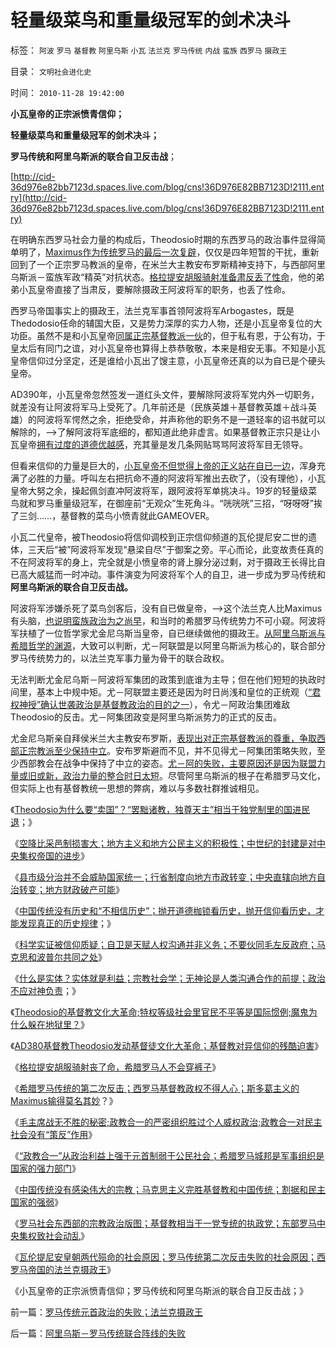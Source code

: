# 轻量级菜鸟和重量级冠军的剑术决斗

标签： `阿波` `罗马` `基督教` `阿里乌斯` `小瓦` `法兰克` `罗马传统` `内战` `蛮族` `西罗马` `摄政王` 

目录： `文明社会进化史`

时间： `2010-11-28 19:42:00`

**小瓦皇帝的正宗派愤青信仰；**

**轻量级菜鸟和重量级冠军的剑术决斗；**

**罗马传统和阿里乌斯派的联合自卫反击战**；

[http://cid-36d976e82bb7123d.spaces.live.com/blog/cns!36D976E82BB7123D!2111.entry](http://cid-36d976e82bb7123d.spaces.live.com/blog/cns!36D976E82BB7123D!2111.entry)

在明确东西罗马社会力量的构成后，Theodosio时期的东西罗马的政治事件显得简单明了，[Maximus作为传统罗马的最后一次复辟](../../../2010/11/27/基督教政权不得人心;罗马传统的第二次反击.md)，仅仅是四年短暂的干扰，重新回到了一个正宗罗马教派的皇帝，在米兰大主教安布罗斯精神支持下，与西部阿里乌斯派－蛮族军政“精英”对抗状态。[格拉提安胡服骑射准备肃反丢了性命](../../../2010/11/26/文明世界没裤子，胡服骑射丧了命.md)，他的弟弟小瓦皇帝直接了当肃反，要解除摄政王阿波将军的职务，也丢了性命。

西罗马帝国事实上的摄政王，法兰克军事首领阿波将军Arbogastes，既是Thedodosio任命的辅国大臣，又是势力深厚的实力人物，还是小瓦皇帝复位的大功臣。虽然不是和小瓦皇帝[同属正宗基督教派一伙](../../../2010/4/26/认人只能污合，认理可以成军.md)的，但于私有恩，于公有功，于皇太后有同门之谊，对小瓦皇帝也算得上恭恭敬敬，本来是相安无事。不知是小瓦皇帝信仰过分坚定，还是谁给小瓦出了馊主意，小瓦皇帝还真的以为自已是个硬头皇帝。

AD390年，小瓦皇帝忽然签发一道红头文件，要解除阿波将军党内外一切职务，就差没有让阿波将军马上受死了。几年前还是（民族英雄＋基督教英雄＋战斗英雄）的阿波将军愕然之余，拒绝受命，并声称他的职务不是一道轻率的诏书就可以解除的，——>了解阿波将军底细的，都知道此绝非虚言。如果基督教正宗只是让小瓦皇帝[拥有过度的道德优越感](../../../2010/3/16/部分世界古代史是今天的国家机密.md)，充其量是发几条网贴骂骂阿波将军目无领导。

但看来信仰的力量是巨大的，[小瓦皇帝不但觉得上帝的正义站在自已一边](../../../2009/9/4/上帝总是和您的正义离得远远的.md)，浑身充满了必胜的力量。呼叫左右把抗命不遵的阿波将军推出去砍了，（没有理他），小瓦皇帝大努之余，操起佩剑直冲阿波将军，跟阿波将军单挑决斗。19岁的轻量级菜鸟就和罗马重量级冠军，在御座前“无观众”生死角斗。“咣咣咣”三招，“呀呀呀”挨了三剑……，基督教的菜鸟小愤青就此GAMEOVER。

小瓦二代皇帝，被Theodosio将信仰调校到正宗信仰频道的瓦伦提尼安二世的遗体，三天后“被”阿波将军发现“悬梁自尽”于御案之旁。平心而论，此变故责任真的不在阿波将军的身上，完全就是小愤皇帝的肾上腺分泌过剩，对于摄政王长得比自已高大威猛而一时冲动。事件演变为阿波将军个人的自卫，进一步成为罗马传统和**阿里乌斯派的联合自卫反击战。**

阿波将军涉嫌杀死了菜鸟剑客后，没有自已做皇帝，——>这个法兰克人比Maximus有头脑，[也说明蛮族政治为之尚早](../../../2010/9/28/元老院皇帝德西乌斯；西罗马帝国“没有灭亡”.md)，和当时的希腊罗马传统势力不可小窥。阿波将军扶植了一位哲学家尤金尼乌斯当皇帝，自已继续做他的摄政王。[从阿里乌斯派与希腊哲学的渊源](../../../2010/11/18/基督教“共患难易，同安乐难”和尼西亚信经和正宗.md)，大致可以判断，尤－阿联盟是以阿里乌斯派为核心的，联合部分罗马传统势力的，以法兰克军事力量为骨干的联合政权。

无法判断尤金尼乌斯－阿波将军集团的政策到底谁为主导；但在他们短短的执政时间里，基本上中规中矩。尤－阿联盟主要还是因为时日尚浅和皇位的正统观（[“君权神授”确认世袭政治是基督教政治的目的之一](../../../2010/11/10/罗马崩溃是基督教入主的代价.md)），令尤－阿政治集团难敌Theodosio的反击。尤－阿集团政变是阿里乌斯派势力的正式的反击。

尤金尼乌斯亲自拜侯米兰大主教安布罗斯，[表现出对正宗基督教派的尊重，争取西部正宗教派至少保持中立](../../../2010/11/13/统一的信仰必定出现异端;鲜血凝成普世价值观！.md)。安布罗斯避而不见，并不见得尤－阿集团策略失败，至少西部教会在战争中保持了中立的姿态。[尤－阿的失败，主要原因还是因为联盟力量或旧或新，政治力量的整合时日太短](../../../2010/11/27/政教合一的党团组织胜过个人威权政治.md)。尽管阿里乌斯派的根子在希腊罗马文化，但实际上也有基督教统一思想的弊病，难以与多数社群推诚相见。

《[Theodosio为什么要“卖国”？“罢黜诸教，独尊天主”相当于独党制里的国进民退](../../../2010/11/23/罗马皇帝为什么卖国？罢黜诸教独尊天主和国进民退.md)；》

《[空降比采邑制损害大；地方主义和地方公民主义的积极性；中世纪的封建是对中央集权帝国的进步](../../../2010/11/24/空降比采邑制伤害大；地方主义的积极性；.md)》

《[县市级分治并不会威胁国家统一；行省制度向地方市政转变；中央直辖向地方自治转变；地方财政破产可能](../../../2010/11/25/民主就是行省制度向地方市政转变.md)》

《[中国传统没有历史和“不相信历史”；抛开道德枷锁看历史，抛开信仰看历史，才能发现真正的历史规律](../../../2010/11/25/抛开道德枷锁看历史，抛开信仰看历史.md)；》

《[科学实证被信仰质疑；自卫是天赋人权沟通并非义务；不要伙同毛左反政府；马克思和波普尔共同之处](../../../2010/11/25/政府不是特权，要相信政府.md)》

《[什么是实体？实体就是利益；宗教社会学；无神论是人类沟通合作的前提；政治不应对神负责](../../../2010/11/25/什么是实体？无神论是人类沟通合作的前提.md)；》

《[Theodosio的基督教文化大革命;特权等级社会里官民不平等是国际惯例;魔鬼为什么躲在地狱里？](../../../2010/11/26/魔鬼干嘛躲进地狱？Theodosio发动基督教文化大革命.md)》

《[AD380基督教Theodosio发动基督徒文化大革命；基督教对异信仰的残酷迫害](../../../2010/11/26/基督教罗马帝国对基督徒的迫害，对异教的残酷迫害；.md)》

《[格拉提安胡服骑射丧了命，希腊罗马人不会穿裤子](../../../2010/11/26/文明世界没裤子，胡服骑射丧了命.md)》

《[希腊罗马传统的第二次反击；西罗马基督教政权不得人心；斯多葛主义的Maximus输得莫名其妙](../../../2010/11/27/基督教政权不得人心;罗马传统的第二次反击.md)？》

《[毛主席战无不胜的秘密;政教合一的严密组织胜过个人威权政治;政教合一对民主社会没有“策反”作用](../../../2010/11/27/政教合一的党团组织胜过个人威权政治.md)》

《[“政教合一”从政治利益上强于元首制弱于公民社会；希腊罗马城邦是军事组织是国家的强力部门](../../../2010/11/27/希腊罗马城邦是军事组织；基督教成功的背景.md)》

《[中国传统没有感染伟大的宗教；马克思主义完胜基督教和中国传统；割据和民主国家的强弱](../../../2010/11/27/为什么中国传统没有感染伟大的宗教？.md)》

《[罗马社会东西部的宗教政治版图；基督教相当于一党专统的执政党；东部罗马中央集权致社会动乱](../../../2010/11/28/基督教相当于罗马帝国的执政党.md)》

《[瓦伦提尼安皇朝两代殒命的社会原因；罗马传统第二次反击失败的社会原因；西罗马帝国的法兰克摄政王](../../../2010/11/28/罗马传统元首政治的失败；法兰克摄政王.md)》

《小瓦皇帝的正宗派愤青信仰；罗马传统和阿里乌斯派的联合自卫反击战；》



前一篇：[罗马传统元首政治的失败；法兰克摄政王](../../../2010/11/28/罗马传统元首政治的失败；法兰克摄政王.md)

后一篇：[阿里乌斯－罗马传统联合阵线的失败](../../../2010/11/28/阿里乌斯－罗马传统联合阵线的失败.md)
